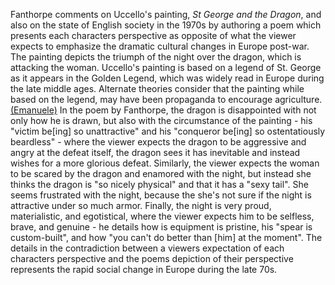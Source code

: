 Fanthorpe comments on Uccello's painting, *St George and the Dragon*, and also on the state of English society in the 1970s by authoring a poem which presents each characters perspective as opposite of what the viewer expects to emphasize the dramatic cultural changes in Europe post-war. The painting depicts the triumph of the night over the dragon, which is attacking the woman. Uccello's painting is based on a legend of St. George as it appears in the Golden Legend, which was widely read in Europe during the late middle ages. Alternate theories consider that the painting while based on the legend, may have been propaganda to encourage agriculture. [(Emanuele)](https://www.journals.uchicago.edu/doi/10.1086/720963) In the poem by Fanthorpe, the dragon is disappointed with not only how he is drawn, but also with the circumstance of the painting - his "victim be[ing] so unattractive" and his "conqueror be[ing] so ostentatiously beardless" - where the viewer expects the dragon to be aggressive and angry at the defeat itself, the dragon sees it has inevitable and instead wishes for a more glorious defeat. Similarly, the viewer expects the woman to be scared by the dragon and enamored with the night, but instead she thinks the dragon is "so nicely physical" and that it has a "sexy tail". She seems frustrated with the night, because the she's not sure if the night is attractive under so much armor. Finally, the night is very proud, materialistic, and egotistical, where the viewer expects him to be selfless, brave, and genuine - he details how is equipment is pristine, his "spear is custom-built", and how "you can't do better than [him] at the moment". The details in the contradiction between a viewers expectation of each characters perspective and the poems depiction of their perspective represents the rapid social change in Europe during the late 70s.